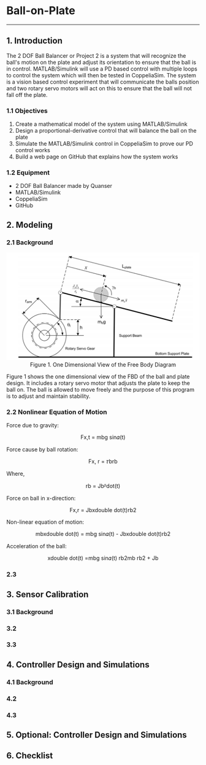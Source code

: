 # Ball-on-Plate
-----------------------------------------------------------------------------------------
## 1. Introduction
The 2 DOF Ball Balancer or Project 2 is a system that will recognize the ball's motion on the plate and adjust its orientation to ensure that the ball is in control. MATLAB/Simulink will use a PD based control with multiple loops to control the system which will then be tested in CoppeliaSim. The system is a vision based control experiment that will communicate the balls position and two rotary servo motors will act on this to ensure that the ball will not fall off the plate.
### 1.1 Objectives
1. Create a mathematical model of the system using MATLAB/Simulink
2. Design a proportional-derivative control that will balance the ball on the plate
3. Simulate the MATLAB/Simulink control in CoppeliaSim to prove our PD control works 
4. Build a web page on GitHub that explains how the system works
### 1.2 Equipment
- 2 DOF Ball Balancer made by Quanser
- MATLAB/Simulink
- CoppeliaSim
- GitHub

## 2. Modeling
### 2.1 Background
<p align='center'>
  <img src="Images/ball.jpg">
  Figure 1. One Dimensional View of the Free Body Diagram
  </p>
Figure 1 shows the one dimensional view of the FBD of the ball and plate design. It includes a rotary servo motor that adjusts the plate to keep the ball on. The ball is allowed to move freely and the purpose of this program is to adjust and maintain stability. 

### 2.2 Nonlinear Equation of Motion
Force due to gravity: 
<p align= 'center'>
Fx,t = mbg sin𝛼(t)
  </p>

Force cause by ball rotation:  
<p align= 'center'>
Fx, r = 𝜏brb
</p>

Where, 
<p align= 'center'>
rb  = Jbᵝdot(t)
</p>

Force on ball in x-direction: 
<p align= 'center'>
Fx,r = Jbxdouble dot(t)rb2
  </p>

Non-linear equation of motion: 
<p align= 'center'>
mbxdouble dot(t) = mbg sin𝛼(t) - Jbxdouble dot(t)rb2
</p>

Acceleration of the ball: 
<p align= 'center'>
xdouble dot(t) =mbg sin𝛼(t) rb2mb rb2 + Jb
  </p>
  
### 2.3
## 3. Sensor Calibration
### 3.1 Background
### 3.2
### 3.3
## 4. Controller Design and Simulations
### 4.1 Background
### 4.2
### 4.3
## 5. Optional: Controller Design and Simulations

## 6. Checklist
